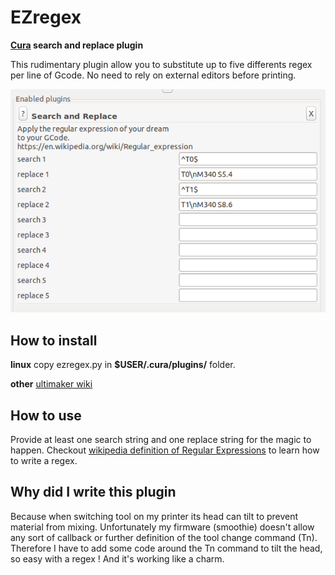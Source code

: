 # EZregex

**[Cura](https://ultimaker.com/en/products/cura-software) search and replace plugin**

This rudimentary plugin allow you to substitute up to five differents regex per line of Gcode.
No need to rely on external editors before printing.

![Screenshot](https://github.com/theoo/EZregex/blob/master/img/screenshot.png)

## How to install

**linux** copy ezregex.py in __$USER/.cura/plugins/__ folder.

**other** [ultimaker wiki](http://wiki.ultimaker.com/How_to_use_plugins)

## How to use

Provide at least one search string and one replace string for the magic to happen.
Checkout [wikipedia definition of Regular Expressions](https://en.wikipedia.org/wiki/Regular_expression) to learn how to write a regex.

## Why did I write this plugin

Because when switching tool on my printer its head can tilt to prevent material from mixing.
Unfortunately my firmware (smoothie) doesn't allow any sort of callback or further definition of the tool change command (Tn). Therefore I have to add some code around the Tn command to tilt the head, so easy with a regex ! And it's working like a charm.
